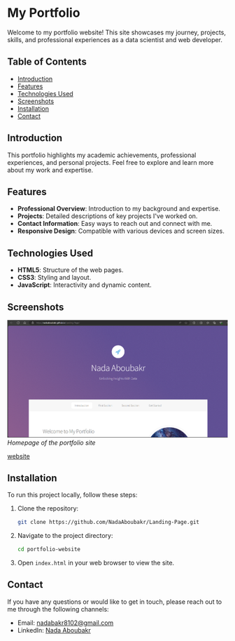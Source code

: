 # My Portfolio

Welcome to my portfolio website! This site showcases my journey, projects, skills, and professional experiences as a data scientist and web developer. 

## Table of Contents

- [Introduction](#introduction)
- [Features](#features)
- [Technologies Used](#technologies-used)
- [Screenshots](#Screenshots)
- [Installation](#installation)
- [Contact](#contact)

## Introduction

This portfolio highlights my academic achievements, professional experiences, and personal projects. Feel free to explore and learn more about my work and expertise.

## Features

- **Professional Overview**: Introduction to my background and expertise.
- **Projects**: Detailed descriptions of key projects I've worked on.
- **Contact Information**: Easy ways to reach out and connect with me.
- **Responsive Design**: Compatible with various devices and screen sizes.

## Technologies Used

- **HTML5**: Structure of the web pages.
- **CSS3**: Styling and layout.
- **JavaScript**: Interactivity and dynamic content.

## Screenshots

![Homepage](images/homepage.png)
*Homepage of the portfolio site*

[website](https://nadaaboubakr.github.io/Landing-Page/)

## Installation

To run this project locally, follow these steps:

1. Clone the repository:
   ```bash
   git clone https://github.com/NadaAboubakr/Landing-Page.git
2. Navigate to the project directory:
   ```bash
   cd portfolio-website
3. Open `index.html` in your web browser to view the site.

## Contact
If you have any questions or would like to get in touch, please reach out to me through the following channels:
- Email: nadabakr8102@gmail.com
- LinkedIn: [Nada Aboubakr](https://www.linkedin.com/in/nadaaboubakr/)
